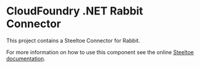 ﻿# CloudFoundry .NET Rabbit Connector

This project contains a Steeltoe Connector for Rabbit.

For more information on how to use this component see the online [Steeltoe documentation](https://steeltoe.io/).